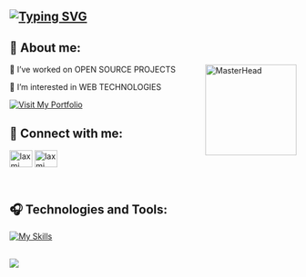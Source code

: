 ## [![Typing SVG](https://readme-typing-svg.demolab.com?font=Fira+Code&pause=1000&multiline=true&width=435&color=FF69B4&lines=Hey%2C+I'm+Laxmi!+%F0%9F%91%8B)](https://github.com/laxmikandivalasa)

## 🤍 About me:
<div>
  <img src="https://github.com/user-attachments/assets/16f00d85-d9b8-41b6-bf39-d728434706be" alt="MasterHead" width="160" align="right"/>
 🔭 I’ve worked on OPEN SOURCE PROJECTS
  
 🌱 I’m interested in WEB TECHNOLOGIES
</div>
<a href="https://laxmikandivalasa.github.io/Portfolio/" target="_blank">
  <img 
    src="https://img.shields.io/badge/Visit%20My%20Portfolio-FF69B4?style=for-the-badge&logo=github" 
    alt="Visit My Portfolio" />
</a>




<br>

## 💭 Connect with me:
<p align="left">
<a href="https://linkedin.com/in/laxmikandivalasa" target="blank"><img align="center" src="https://raw.githubusercontent.com/rahuldkjain/github-profile-readme-generator/master/src/images/icons/Social/linked-in-alt.svg" alt="laxmi" height="30" width="40" /></a>
<a href="https://instagram.com/" target="blank"><img align="center" src="https://raw.githubusercontent.com/rahuldkjain/github-profile-readme-generator/master/src/images/icons/Social/instagram.svg" alt="laxmi" height="30" width="40" /></a>
</p> 
<br>

## 🎧 Technologies and Tools:

[![My Skills](https://skillicons.dev/icons?i=c,cpp,html,css,js,github)](https://github.com/laxmikandivalasa) <br>
<br>

![](https://komarev.com/ghpvc/?username=laxmikandivalasa&abbreviated=true) <br/>

